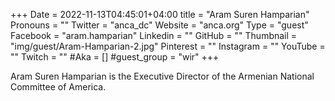 +++
Date = 2022-11-13T04:45:01+04:00
title = "Aram Suren Hamparian"
Pronouns = ""
Twitter = "anca_dc"
Website = "anca.org"
Type = "guest"
Facebook = "aram.hamparian"
Linkedin = ""
GitHub = ""
Thumbnail = "img/guest/Aram-Hamparian-2.jpg"
Pinterest = ""
Instagram = ""
YouTube = ""
Twitch = ""
#Aka = []
#guest_group = "wir"
+++

Aram Suren Hamparian is the Executive Director of the Armenian National Committee of America.
